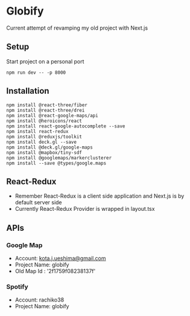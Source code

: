 # Globify

Current attempt of revamping my old project with Next.js

## Setup

Start project on a personal port

```
npm run dev -- -p 8000
```

## Installation

```
npm install @react-three/fiber
npm install @react-three/drei
npm install @react-google-maps/api
npm install @heroicons/react
npm install react-google-autocomplete --save
npm install react-redux
npm install @reduxjs/toolkit
npm install deck.gl --save
npm install @deck.gl/google-maps
npm install @mapbox/tiny-sdf
npm install @googlemaps/markerclusterer
npm install --save @types/google.maps
```

## React-Redux

- Remember React-Redux is a client side application and Next.js is by default server side
- Currently React-Redux Provider is wrapped in layout.tsx

## APIs

### Google Map

- Account: kota.j.ueshima@gmail.com
- Project Name: globify
- Old Map Id : '2f1759f08238137f'

### Spotify

- Account: rachiko38
- Project Name: globify
